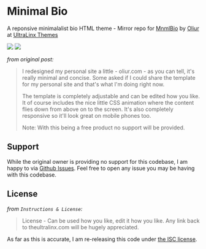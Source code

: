# Minimal Bio
A reponsive minimalalist bio HTML theme - Mirror repo for [MnmlBio](http://theultralinx.com/2012/09/minimal-bio-responsive-site-template-free-download/) by [Oliur](https://twitter.com/UltraLinx) at [UltraLinx Themes](http://themes.theultralinx.com/)

![](http://a5.files.theultralinx.com/image/upload/c_fit,cs_srgb,dpr_1.0,q_80,w_620/MTI5MDIzMzMyMjc1MjAyNjkx.jpg)
![](http://a3.files.theultralinx.com/image/upload/c_fit,cs_srgb,dpr_1.0,q_80,w_620/MTI5MDIzMzMzMDgwNTA5MDU5.jpg)

*from original post:*

> I redesigned my personal site a little - oliur.com - as you can tell, it's really minimal and concise. Some asked if I could share the template for my personal site and that's what I'm doing right now.
> 
> The template is completely adjustable and can be edited how you like. It of course includes the nice little CSS animation where the content flies down from above on to the screen. It's also completely responsive so it'll look great on mobile phones too.
> 
> Note: With this being a free product no support will be provided.

## Support

While the original owner is providing no support for this codebase, I am happy to via [Github Issues](https://github.com/therebelrobot/minimal-bio/issues). Feel free to open any issue you may be having with this codebase.

## License

*from `Instructions & License`:*

> License - Can be used how you like, edit it how you like. Any link back to theultralinx.com will be hugely appreciated.

As far as this is accurate, I am re-releasing this code under [the ISC license](https://tldrlegal.com/license/-isc-license). 
